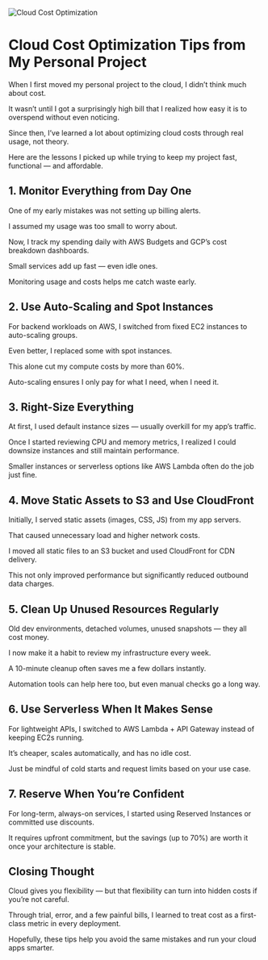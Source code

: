 ![Cloud Cost Optimization](https://www.prosperops.com/wp-content/uploads/2025/05/A-Comprehensive-FinOps-Guide-to-Cloud-Cost-Optimization.png)

# Cloud Cost Optimization Tips from My Personal Project

When I first moved my personal project to the cloud, I didn’t think much about cost.

It wasn’t until I got a surprisingly high bill that I realized how easy it is to overspend without even noticing.

Since then, I’ve learned a lot about optimizing cloud costs through real usage, not theory.

Here are the lessons I picked up while trying to keep my project fast, functional — and affordable.

## 1. Monitor Everything from Day One

One of my early mistakes was not setting up billing alerts.

I assumed my usage was too small to worry about.

Now, I track my spending daily with AWS Budgets and GCP’s cost breakdown dashboards.

Small services add up fast — even idle ones.

Monitoring usage and costs helps me catch waste early.

## 2. Use Auto-Scaling and Spot Instances

For backend workloads on AWS, I switched from fixed EC2 instances to auto-scaling groups.

Even better, I replaced some with spot instances.

This alone cut my compute costs by more than 60%.

Auto-scaling ensures I only pay for what I need, when I need it.

## 3. Right-Size Everything

At first, I used default instance sizes — usually overkill for my app’s traffic.

Once I started reviewing CPU and memory metrics, I realized I could downsize instances and still maintain performance.

Smaller instances or serverless options like AWS Lambda often do the job just fine.

## 4. Move Static Assets to S3 and Use CloudFront

Initially, I served static assets (images, CSS, JS) from my app servers.

That caused unnecessary load and higher network costs.

I moved all static files to an S3 bucket and used CloudFront for CDN delivery.

This not only improved performance but significantly reduced outbound data charges.

## 5. Clean Up Unused Resources Regularly

Old dev environments, detached volumes, unused snapshots — they all cost money.

I now make it a habit to review my infrastructure every week.

A 10-minute cleanup often saves me a few dollars instantly.

Automation tools can help here too, but even manual checks go a long way.

## 6. Use Serverless When It Makes Sense

For lightweight APIs, I switched to AWS Lambda + API Gateway instead of keeping EC2s running.

It’s cheaper, scales automatically, and has no idle cost.

Just be mindful of cold starts and request limits based on your use case.

## 7. Reserve When You’re Confident

For long-term, always-on services, I started using Reserved Instances or committed use discounts.

It requires upfront commitment, but the savings (up to 70%) are worth it once your architecture is stable.

## Closing Thought

Cloud gives you flexibility — but that flexibility can turn into hidden costs if you’re not careful.

Through trial, error, and a few painful bills, I learned to treat cost as a first-class metric in every deployment.

Hopefully, these tips help you avoid the same mistakes and run your cloud apps smarter.
